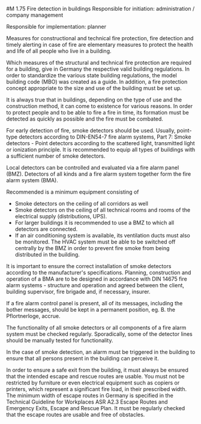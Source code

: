 #M 1.75 Fire detection in buildings
Responsible for initiation: administration / company management

Responsible for implementation: planner

Measures for constructional and technical fire protection, fire detection and timely alerting in case of fire are elementary measures to protect the health and life of all people who live in a building.

Which measures of the structural and technical fire protection are required for a building, give in Germany the respective valid building regulations. In order to standardize the various state building regulations, the model building code (MBO) was created as a guide. In addition, a fire protection concept appropriate to the size and use of the building must be set up.

It is always true that in buildings, depending on the type of use and the construction method, it can come to existence for various reasons. In order to protect people and to be able to fire a fire in time, its formation must be detected as quickly as possible and the fire must be combated.

For early detection of fire, smoke detectors should be used. Usually, point-type detectors according to DIN-EN54-7 fire alarm systems, Part 7: Smoke detectors - Point detectors according to the scattered light, transmitted light or ionization principle. It is recommended to equip all types of buildings with a sufficient number of smoke detectors.

Local detectors can be controlled and evaluated via a fire alarm panel (BMZ). Detectors of all kinds and a fire alarm system together form the fire alarm system (BMA).

Recommended is a minimum equipment consisting of

* Smoke detectors on the ceiling of all corridors as well
* Smoke detectors on the ceiling of all technical rooms and rooms of the electrical supply (distributions, UPS).
* For larger buildings it is recommended to use a BMZ to which all detectors are connected.
* If an air conditioning system is available, its ventilation ducts must also be monitored. The HVAC system must be able to be switched off centrally by the BMZ in order to prevent fire smoke from being distributed in the building.


It is important to ensure the correct installation of smoke detectors according to the manufacturer's specifications. Planning, construction and operation of a BMA are to be designed in accordance with DIN 14675 fire alarm systems - structure and operation and agreed between the client, building supervisor, fire brigade and, if necessary, insurer.

If a fire alarm control panel is present, all of its messages, including the bother messages, should be kept in a permanent position, eg. B. the Pflortnerloge, accrue.

The functionality of all smoke detectors or all components of a fire alarm system must be checked regularly. Sporadically, some of the detector lines should be manually tested for functionality.

In the case of smoke detection, an alarm must be triggered in the building to ensure that all persons present in the building can perceive it.

In order to ensure a safe exit from the building, it must always be ensured that the intended escape and rescue routes are usable. You must not be restricted by furniture or even electrical equipment such as copiers or printers, which represent a significant fire load, in their prescribed width. The minimum width of escape routes in Germany is specified in the Technical Guideline for Workplaces ASR A2.3 Escape Routes and Emergency Exits, Escape and Rescue Plan. It must be regularly checked that the escape routes are usable and free of obstacles.



